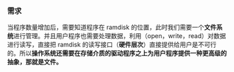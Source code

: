 ### 需求
当程序数量增加后，需要知道程序在 ramdisk 的位置，此时我们需要一个**文件系统**进行管理。并且用户程序也需要处理数据，利用（open，write，read）对数据进行读写，直接把 ramdisk 的读写接口（**硬件层次**）直接提供给用户是不可行的。所以**操作系统还需要在存储介质的驱动程序之上为用户程序提供一种更高级的抽象，那就是文件。**